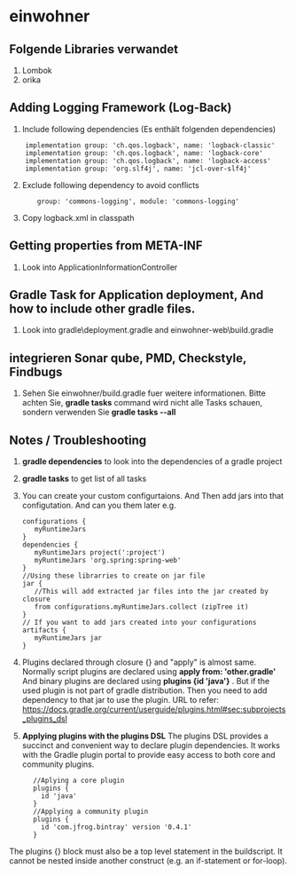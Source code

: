 # einwohner
## Folgende Libraries verwandet
1. Lombok
2. orika

## Adding Logging Framework (Log-Back)
1. Include following dependencies (Es enthält folgenden dependencies)
```
    implementation group: 'ch.qos.logback', name: 'logback-classic'
    implementation group: 'ch.qos.logback', name: 'logback-core'
    implementation group: 'ch.qos.logback', name: 'logback-access'
    implementation group: 'org.slf4j', name: 'jcl-over-slf4j'
```
2. Exclude following dependency to avoid conflicts
```
       group: 'commons-logging', module: 'commons-logging'
```
3. Copy logback.xml in classpath

## Getting properties from META-INF
1. Look into ApplicationInformationController

## Gradle Task for Application deployment, And how to include other gradle files.
1. Look into gradle\deployment.gradle and einwohner-web\build.gradle

## integrieren Sonar qube, PMD, Checkstyle, Findbugs 
1. Sehen Sie einwohner/build.gradle fuer weitere informationen.
Bitte achten Sie, **gradle tasks** command wird nicht alle Tasks schauen, sondern verwenden Sie **gradle tasks --all**  

## Notes / Troubleshooting

1. __gradle dependencies__ to look into the dependencies of a gradle project
1. __gradle tasks__ to get list of all tasks
1. You can create your custom configurtaions. And Then add jars into that configutation. And can you them later
   e.g.
   ```
   configurations {
      myRuntimeJars
   }
   dependencies {
      myRuntimeJars project(':project')
      myRuntimeJars 'org.spring:spring-web'
   }
   //Using these librarries to create on jar file
   jar {
      //This will add extracted jar files into the jar created by closure
      from configurations.myRuntimeJars.collect (zipTree it) 
   }
   // If you want to add jars created into your configurations
   artifacts {
      myRuntimeJars jar   
   }
   ```
1. Plugins declared through closure {} and "apply" is almost same. Normally script plugins are declared using __apply from: 'other.gradle'__ And binary plugins are declared using __plugins {id 'java'}__ . But if the used plugin is not part of gradle distribution. Then you need to add dependency to that jar to use the plugin.
URL to refer: https://docs.gradle.org/current/userguide/plugins.html#sec:subprojects_plugins_dsl

1. __Applying plugins with the plugins DSL__
The plugins DSL provides a succinct and convenient way to declare plugin dependencies. It works with the Gradle plugin portal to 
provide easy access to both core and community plugins.
```
      //Aplying a core plugin
      plugins {
        id 'java'
      }
      //Applying a community plugin
      plugins {
        id 'com.jfrog.bintray' version '0.4.1'
      }
```
The plugins {} block must also be a top level statement in the buildscript. It cannot be nested inside another construct (e.g. an 
if-statement or for-loop).   
